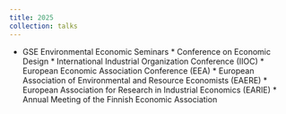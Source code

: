 ```yaml
---
title: 2025
collection: talks
---
```


 * GSE Environmental Economic Seminars  * Conference on Economic Design  * International Industrial Organization Conference (IIOC) * European Economic Association Conference (EEA) * European Association of Environmental and Resource Economists (EAERE) * European Association for Research in Industrial Economics (EARIE) * Annual Meeting of the Finnish Economic Association 



